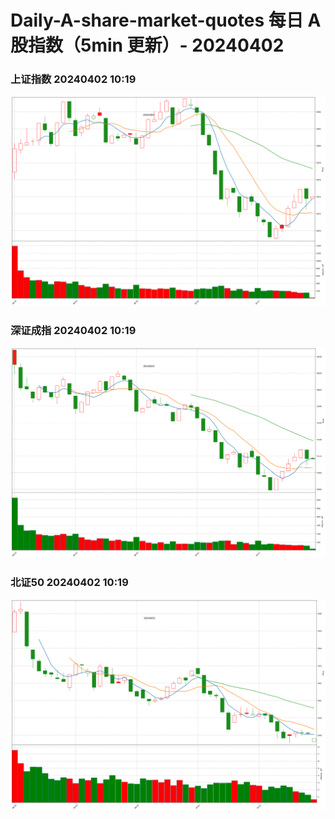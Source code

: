 
# Daily-A-share-market-quotes 每日 A 股指数（5min 更新）- 20240402

### 上证指数 20240402 10:19
![](./fig/2024/4/20240402-sh000001.png)

### 深证成指 20240402 10:19
![](./fig/2024/4/20240402-sz399001.png)

### 北证50 20240402 10:19
![](./fig/2024/4/20240402-bj899050.png)
